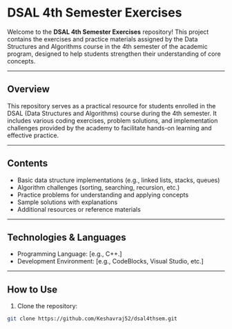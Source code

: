 # DSAL 4th Semester Exercises

Welcome to the **DSAL 4th Semester Exercises** repository! This project contains the exercises and practice materials assigned by the Data Structures and Algorithms course in the 4th semester of the academic program, designed to help students strengthen their understanding of core concepts.

---

## Overview

This repository serves as a practical resource for students enrolled in the DSAL (Data Structures and Algorithms) course during the 4th semester. It includes various coding exercises, problem solutions, and implementation challenges provided by the academy to facilitate hands-on learning and effective practice.

---

## Contents

- Basic data structure implementations (e.g., linked lists, stacks, queues)
- Algorithm challenges (sorting, searching, recursion, etc.)
- Practice problems for understanding and applying concepts
- Sample solutions with explanations
- Additional resources or reference materials

---

## Technologies & Languages

- Programming Language: [e.g., C++.]
- Development Environment: [e.g., CodeBlocks, Visual Studio, etc.]

---

## How to Use

1. Clone the repository:

```bash  
git clone https://github.com/Keshavraj52/dsal4thsem.git  
